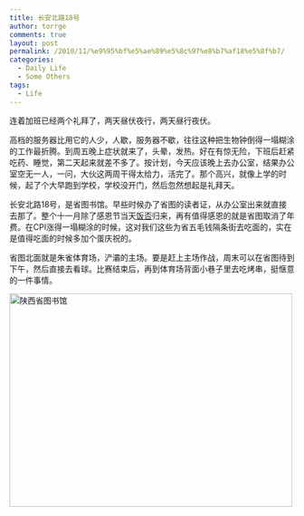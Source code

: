 ```yaml
---
title: 长安北路18号
author: torrge
comments: true
layout: post
permalink: /2010/11/%e9%95%bf%e5%ae%89%e5%8c%97%e8%b7%af18%e5%8f%b7/
categories:
  - Daily Life
  - Some Others
tags:
  - Life
---
```

连着加班已经两个礼拜了，两天昼伏夜行，两天昼行夜伏。

高档的服务器比用它的人少，人歇，服务器不歇，往往这种把生物钟倒得一塌糊涂的工作最折腾。到周五晚上症状就来了，头晕，发热。好在有惊无险，下班后赶紧吃药、睡觉，第二天起来就差不多了。按计划，今天应该晚上去办公室，结果办公室空无一人，一问，大伙这两周干得太给力，活完了。那个高兴，就像上学的时候，起了个大早跑到学校，学校没开门，然后忽然想起是礼拜天。

长安北路18号，是省图书馆。早些时候办了省图的读者证，从办公室出来就直接去那了。整个十一月除了感恩节当天[饭否][1]归来，再有值得感恩的就是省图取消了年费。在CPI涨得一塌糊涂的时候，这对我们这些为省五毛钱隔条街去吃面的，实在是值得吃面的时候多加个蛋庆祝的。

省图北面就是朱雀体育场，浐灞的主场。要是赶上主场作战，周末可以在省图待到下午，然后直接去看球。比赛结束后，再到体育场背面小巷子里去吃烤串，挺惬意的一件事情。

<img src="http://pic.yupoo.com/convallariaa/AEMdIP7h/medium.jpg" alt="陕西省图书馆" width="500" height="377" />

 [1]: http://fanfou.com/zjuntao